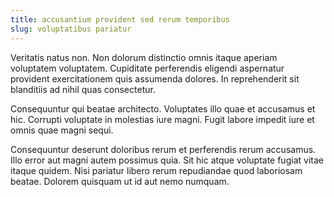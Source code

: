 ```yaml
---
title: accusantium provident sed rerum temporibus
slug: voluptatibus pariatur
---
```


Veritatis natus non. Non dolorum distinctio omnis itaque aperiam voluptatem voluptatem. Cupiditate perferendis eligendi aspernatur provident exercitationem quis assumenda dolores. In reprehenderit sit blanditiis ad nihil quas consectetur.

Consequuntur qui beatae architecto. Voluptates illo quae et accusamus et hic. Corrupti voluptate in molestias iure magni. Fugit labore impedit iure et omnis quae magni sequi.

Consequuntur deserunt doloribus rerum et perferendis rerum accusamus. Illo error aut magni autem possimus quia. Sit hic atque voluptate fugiat vitae itaque quidem. Nisi pariatur libero rerum repudiandae quod laboriosam beatae. Dolorem quisquam ut id aut nemo numquam.
